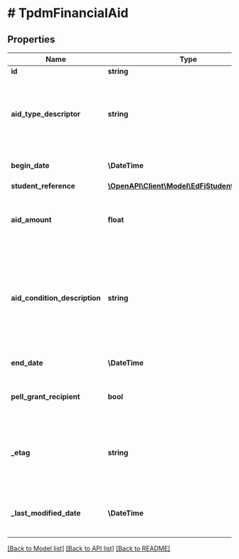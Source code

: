 # # TpdmFinancialAid

## Properties

Name | Type | Description | Notes
------------ | ------------- | ------------- | -------------
**id** | **string** |  | [optional]
**aid_type_descriptor** | **string** | The classification of financial aid awarded to a person for the academic term/year. |
**begin_date** | **\DateTime** | The date the award was designated. |
**student_reference** | [**\OpenAPI\Client\Model\EdFiStudentReference**](EdFiStudentReference.md) |  |
**aid_amount** | **float** | The amount of financial aid awarded to a person for the term/year. | [optional]
**aid_condition_description** | **string** | The description of the condition (e.g., placement in a high need school) under which the aid was given. | [optional]
**end_date** | **\DateTime** | The date the award was removed. | [optional]
**pell_grant_recipient** | **bool** | Indicates a person who receives Pell Grant aid. | [optional]
**_etag** | **string** | A unique system-generated value that identifies the version of the resource. | [optional]
**_last_modified_date** | **\DateTime** | The date and time the resource was last modified. | [optional]

[[Back to Model list]](../../README.md#models) [[Back to API list]](../../README.md#endpoints) [[Back to README]](../../README.md)
